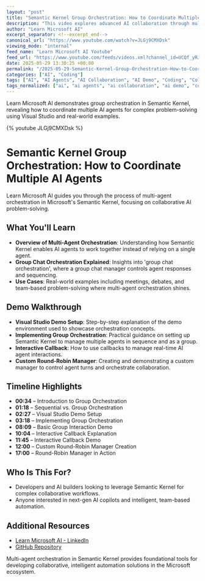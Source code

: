 ```yaml
---
layout: "post"
title: "Semantic Kernel Group Orchestration: How to Coordinate Multiple AI Agents"
description: "This video explores advanced AI collaboration through multi-agent orchestration in Microsoft’s Semantic Kernel. Viewers will learn how to coordinate AI agents, implement group chat management, and apply these concepts to real-world scenarios using Visual Studio demos. The content is ideal for developers and AI enthusiasts interested in next-generation copilots and intelligent automation."
author: "Learn Microsoft AI"
excerpt_separator: <!--excerpt_end-->
canonical_url: "https://www.youtube.com/watch?v=JLGj9CMXDsk"
viewing_mode: "internal"
feed_name: "Learn Microsoft AI Youtube"
feed_url: "https://www.youtube.com/feeds/videos.xml?channel_id=UCQf_yRJpsfyEiWWpt1MZ6vA"
date: 2025-05-29 13:30:25 +00:00
permalink: "/2025-05-29-Semantic-Kernel-Group-Orchestration-How-to-Coordinate-Multiple-AI-Agents.html"
categories: ["AI", "Coding"]
tags: ["AI", "AI Agents", "AI Collaboration", "AI Demo", "Coding", "Collaboration Automation", "Copilot Development", "Developer Tools", "Group Chat Orchestration", "Interactive Callback", "Microsoft AI", "Multi Agent Orchestration", "Round Robin Manager", "Semantic Kernel", "Team Based Problem Solving", "Videos", "VS"]
tags_normalized: ["ai", "ai agents", "ai collaboration", "ai demo", "coding", "collaboration automation", "copilot development", "developer tools", "group chat orchestration", "interactive callback", "microsoft ai", "multi agent orchestration", "round robin manager", "semantic kernel", "team based problem solving", "videos", "vs"]
---
```


Learn Microsoft AI demonstrates group orchestration in Semantic Kernel, revealing how to coordinate multiple AI agents for complex problem-solving using Visual Studio and real-world examples.<!--excerpt_end-->

{% youtube JLGj9CMXDsk %}

# Semantic Kernel Group Orchestration: How to Coordinate Multiple AI Agents

Learn Microsoft AI guides you through the process of multi-agent orchestration in Microsoft's Semantic Kernel, focusing on collaborative AI problem-solving.

## What You'll Learn

- **Overview of Multi-Agent Orchestration**: Understanding how Semantic Kernel enables AI agents to work together instead of relying on a single agent.
- **Group Chat Orchestration Explained**: Insights into 'group chat orchestration', where a group chat manager controls agent responses and sequencing.
- **Use Cases**: Real-world examples including meetings, debates, and team-based problem-solving where multi-agent orchestration shines.

## Demo Walkthrough

- **Visual Studio Demo Setup**: Step-by-step explanation of the demo environment used to showcase orchestration concepts.
- **Implementing Group Orchestration**: Practical guidance on setting up Semantic Kernel to manage multiple agents in sequence and as a group.
- **Interactive Callback**: How to use callbacks to manage real-time AI agent interactions.
- **Custom Round-Robin Manager**: Creating and demonstrating a custom manager to control agent turns and orchestrate collaboration.

## Timeline Highlights

- **00:34** – Introduction to Group Orchestration
- **01:18** – Sequential vs. Group Orchestration
- **02:27** – Visual Studio Demo Setup
- **03:18** – Implementing Group Orchestration
- **08:09** – Basic Group Interaction Demo
- **10:04** – Interactive Callback Explanation
- **11:45** – Interactive Callback Demo
- **12:00** – Custom Round-Robin Manager Creation
- **17:00** – Round-Robin Manager in Action

## Who Is This For?

- Developers and AI builders looking to leverage Semantic Kernel for complex collaborative workflows.
- Anyone interested in next-gen AI copilots and intelligent, team-based automation.

## Additional Resources

- [Learn Microsoft AI - LinkedIn](https://www.linkedin.com/in/rvinothrajendran/)
- [GitHub Repository](https://github.com/rvinothrajendran)

Multi-agent orchestration in Semantic Kernel provides foundational tools for developing collaborative, intelligent automation solutions in the Microsoft ecosystem.
